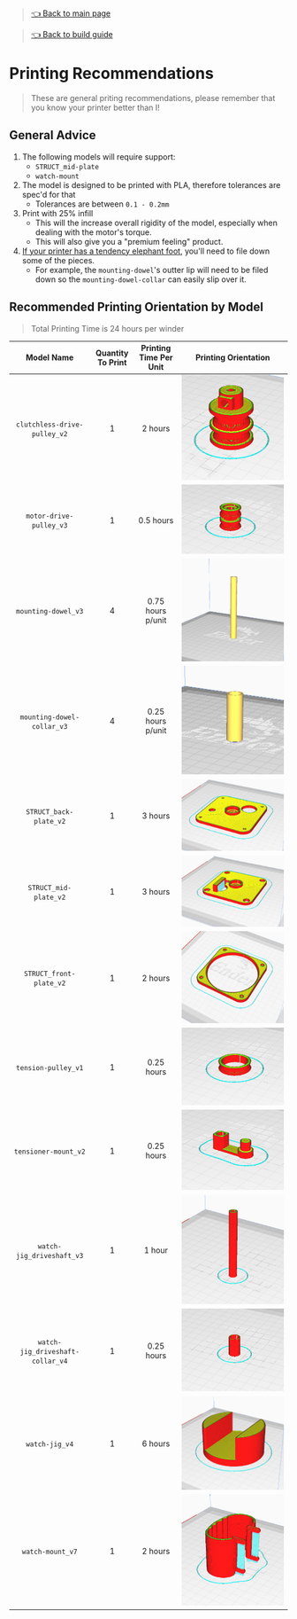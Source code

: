 > [👈 Back to main page](../README.md)

> [👈 Back to build guide](./build-guide.md)

# Printing Recommendations

> These are general priting recommendations, please remember that you know your printer better than I!

## General Advice

1. The following models will require support:
    * `STRUCT_mid-plate`
    * `watch-mount`
1. The model is designed to be printed with PLA, therefore tolerances are spec'd for that
    * Tolerances are between `0.1 - 0.2mm`
1. Print with 25% infill
    * This will the increase overall rigidity of the model, especially when dealing with the motor's torque.
    * This will also give you a "premium feeling" product.
1. [If your printer has a tendency elephant foot](https://pick3dprinter.com/elephant-foot-3d-printing/), you'll need to file down some of the pieces.
    * For example, the `mounting-dowel`'s outter lip will need to be filed down so the `mounting-dowel-collar` can easily slip over it.

## Recommended Printing Orientation by Model

> Total Printing Time is 24 hours per winder

| Model Name | Quantity To Print | Printing Time Per Unit | Printing Orientation |
| :------------: | :------------: | :----------------------------------: | :--------:| 
| `clutchless-drive-pulley_v2` | 1 | 2 hours | ![drive-pulley](images/printing/clutchless-drive-pulley_v2.png) |
| `motor-drive-pulley_v3` | 1 | 0.5 hours | ![motor-drive-pulley](images/printing/motor-drive-pulley_v3.png) |
| `mounting-dowel_v3` | 4 | 0.75 hours p/unit | ![mountin-dowel](images/printing/mounting-dowel_v3.png) |
| `mounting-dowel-collar_v3` | 4 | 0.25 hours p/unit | ![mounting-dowel-collar](images/printing/mounting-dowel-collar_v3.png) |
| `STRUCT_back-plate_v2` | 1 | 3 hours | ![STRUCT_back-plate](images/printing/STRUCT_back-plate_v2.png) |
| `STRUCT_mid-plate_v2` | 1 | 3 hours | ![STRUCT_mid-plate](images/printing/STRUCT_mid-plate_v2.png) |
| `STRUCT_front-plate_v2` | 1 | 2 hours | ![STRUCT_front-plate](images/printing/STRUCT_front-plate_v2.png) |
| `tension-pulley_v1` | 1 | 0.25 hours | ![tension-pulley](images/printing/tension-pulley_v1.png) |
| `tensioner-mount_v2` | 1 | 0.25 hours | ![tension-mount](images/printing/tensioner-mount_v2.png) |
| `watch-jig_driveshaft_v3` | 1 | 1 hour | ![watch-jig_driveshaft](images/printing/watch-jig_driveshaft_v3.png) |
| `watch-jig_driveshaft-collar_v4` | 1 | 0.25 hours | ![watch-jig_driveshaft-collar](images/printing/watch-jig_driveshaft-collar_v4.png) |
| `watch-jig_v4` | 1 | 6 hours | ![watch-jig](images/printing/watch-jig_v4.png) |
| `watch-mount_v7` | 1 | 2 hours | ![watch-jig](images/printing/watch-mount_v7.png) |

